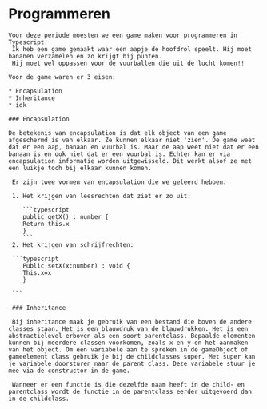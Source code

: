 # Programmeren

    Voor deze periode moesten we een game maken voor programmeren in Typescript.
     Ik heb een game gemaakt waar een aapje de hoofdrol speelt. Hij moet bananen verzamelen en zo krijgt hij punten. 
     Hij moet wel oppassen voor de vuurballen die uit de lucht komen!!

    Voor de game waren er 3 eisen:

    * Encapsulation
    * Inheritance
    * idk

    ### Encapsulation

    De betekenis van encapsulation is dat elk object van een game afgeschermd is van elkaar. Ze kunnen elkaar niet 'zien'. De game weet dat er een aap, banaan en vuurbal is. Maar de aap weet niet dat er een banaan is en ook niet dat er een vuurbal is. Echter kan er via encapsulation informatie worden uitgewisseld. Dit werkt alsof ze met een luikje toch bij elkaar kunnen komen.

     Er zijn twee vormen van encapsulation die we geleerd hebben:

     1. Het krijgen van leesrechten dat ziet er zo uit:

        ```typescript
        public getX() : number {
		Return this.x
        } 
        ```
     2. Het krijgen van schrijfrechten:

     ```typescript
        Public setX(x:number) : void {
        This.x=x
        } 

     ```

     ### Inheritance

     Bij inheritance maak je gebruik van een bestand die boven de andere classes staan. Het is een blauwdruk van de blauwdrukken. Het is een abstractielevel erboven als een soort parentclass. Bepaalde elementen kunnen bij meerdere classen voorkomen, zoals x en y en het aanmaken van het object. Om een variabele aan te spreken in de gameObject of gameelement class gebruik je bij de childclasses super. Met super kan je variabele doorsturen naar de parent class. Deze variabele stuur je mee via de constructor in de game.

     Wanneer er een functie is die dezelfde naam heeft in de child- en parentclass wordt de functie in de parentclass eerder uitgevoerd dan in de childclass.